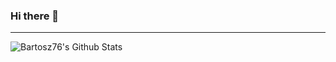 ### Hi there 👋

---
<img align="left" alt="Bartosz76's Github Stats" src="https://github-readme-stats.vercel.app/apu?username=Bartosz76&show_icons=true&hide_border=true" />
<!--
**Bartosz76/Bartosz76** is a ✨ _special_ ✨ repository because its `README.md` (this file) appears on your GitHub profile.

Here are some ideas to get you started:

- 🔭 I’m currently working on ...
- 🌱 I’m currently learning ...
- 👯 I’m looking to collaborate on ...
- 🤔 I’m looking for help with ...
- 💬 Ask me about ...
- 📫 How to reach me: ...
- 😄 Pronouns: ...
- ⚡ Fun fact: ...
-->
